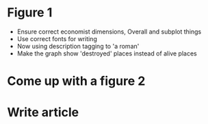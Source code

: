 # Figure 1
- Ensure correct economist dimensions, Overall and subplot things
- Use correct fonts for writing
- Now using description tagging to 'a roman'
- Make the graph show 'destroyed' places instead of alive places

# Come up with a figure 2

# Write article
